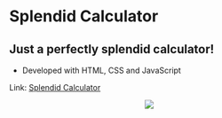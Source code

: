 # Splendid Calculator
<h2>Just a perfectly splendid calculator!</h2>
<ul>
  <li> Developed with HTML, CSS and JavaScript </li>
</ul>
<p>Link: <a href="https://isadoraalmeida.github.io/splendidcalculator/">Splendid Calculator</a></p>
<p align="center">
<img src="https://1.bp.blogspot.com/-hRO3FRb8Ywk/X5McmFXMDmI/AAAAAAAAcQs/peRxYMWfosglM5zPSgVXgdTMGBlJxD-lQCLcBGAsYHQ/w324-h400/splendid.png">
</p>

